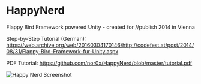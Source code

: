 HappyNerd
=========

Flappy Bird Framework powered Unity - created for //publish 2014 in Vienna


Step-by-Step Tutorial (German):
https://web.archive.org/web/20160304170146/http://codefest.at/post/2014/08/31/Flappy-Bird-Framework-fur-Unity.aspx

PDF Tutorial:
https://github.com/nor0x/HappyNerd/blob/master/tutorial.pdf

![Happy Nerd Screenshot](http://abload.de/img/img_as9fj91zcoc3.png "Screenshot")
